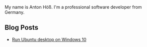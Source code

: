 My name is Anton Höß. I'm a professional software developer from Germany.

## Blog Posts
* [Run Ubuntu desktop on Windows 10](https://antonhoess.github.io/ubuntu_desktop_on_windows/)
